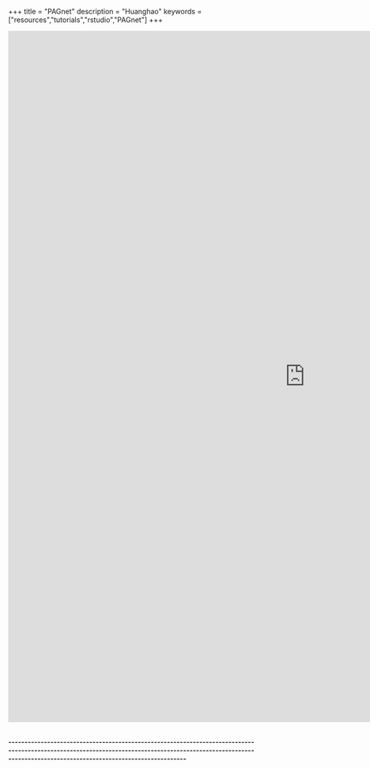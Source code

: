 +++
title = "PAGnet"
description = "Huanghao"
keywords = ["resources","tutorials","rstudio","PAGnet"]
+++

<div>

<iframe src="http://144.214.26.35:8238/PAGnet/" align="center" width="1200" height="1400" style="border: none;">
</iframe>

</div>

<br>

**---------------------------------------------------------------------------------------------------------------------------------------------------------------------------------------------------------------**

<br><br><br>
